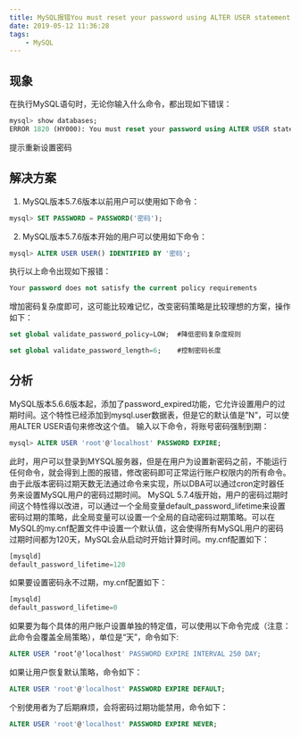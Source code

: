 ```yaml
---
title: MySQL报错You must reset your password using ALTER USER statement before executing this statement
date: 2019-05-12 11:36:28
tags:
    - MySQL
---
```

## 现象
在执行MySQL语句时，无论你输入什么命令，都出现如下错误：
```sql
mysql> show databases;
ERROR 1820 (HY000): You must reset your password using ALTER USER statement before executing this statement.
```
提示重新设置密码
## 解决方案
1. MySQL版本5.7.6版本以前用户可以使用如下命令：
```sql
mysql> SET PASSWORD = PASSWORD('密码'); 
```
2. MySQL版本5.7.6版本开始的用户可以使用如下命令：
```sql
mysql> ALTER USER USER() IDENTIFIED BY '密码';
```
执行以上命令出现如下报错：
```sql
Your password does not satisfy the current policy requirements
```
增加密码复杂度即可，这可能比较难记忆，改变密码策略是比较理想的方案，操作如下：
```sql
set global validate_password_policy=LOW;  #降低密码复杂度规则

set global validate_password_length=6;    #控制密码长度
```
## 分析
MySQL版本5.6.6版本起，添加了password_expired功能，它允许设置用户的过期时间。这个特性已经添加到mysql.user数据表，但是它的默认值是”N”，可以使用ALTER USER语句来修改这个值。
输入以下命令，将账号密码强制到期：
```sql
mysql> ALTER USER 'root'@'localhost' PASSWORD EXPIRE;
```
此时，用户可以登录到MYSQL服务器，但是在用户为设置新密码之前，不能运行任何命令，就会得到上图的报错，修改密码即可正常运行账户权限内的所有命令。由于此版本密码过期天数无法通过命令来实现，所以DBA可以通过cron定时器任务来设置MySQL用户的密码过期时间。
MySQL 5.7.4版开始，用户的密码过期时间这个特性得以改进，可以通过一个全局变量default_password_lifetime来设置密码过期的策略，此全局变量可以设置一个全局的自动密码过期策略。可以在MySQL的my.cnf配置文件中设置一个默认值，这会使得所有MySQL用户的密码过期时间都为120天，MySQL会从启动时开始计算时间。my.cnf配置如下：
```sql
[mysqld]
default_password_lifetime=120
```
如果要设置密码永不过期，my.cnf配置如下：
```sql
[mysqld]
default_password_lifetime=0
```
如果要为每个具体的用户账户设置单独的特定值，可以使用以下命令完成（注意：此命令会覆盖全局策略），单位是“天”，命令如下:
```sql
ALTER USER ‘root’@‘localhost' PASSWORD EXPIRE INTERVAL 250 DAY;
```
如果让用户恢复默认策略，命令如下：
```sql
ALTER USER 'root'@'localhost' PASSWORD EXPIRE DEFAULT;
```
个别使用者为了后期麻烦，会将密码过期功能禁用，命令如下：
```sql
ALTER USER 'root'@'localhost' PASSWORD EXPIRE NEVER;
```






